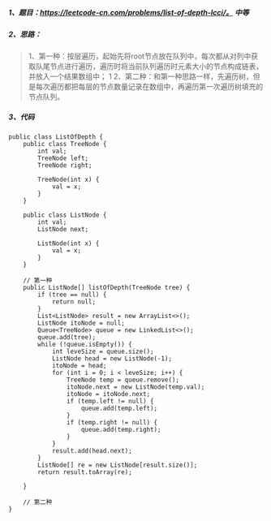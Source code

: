 ##### 1、题目：https://leetcode-cn.com/problems/list-of-depth-lcci/。   中等 
##### 2、思路：
> 1、第一种：按层遍历，起始先将root节点放在队列中，每次都从对列中获取队尾节点进行遍历，遍历时将当前队列遍历时元素大小的节点构成链表，并放入一个结果数组中；
> 1
> 2、第二种：和第一种思路一样，先遍历树，但是每次遍历都把每层的节点数量记录在数组中，再遍历第一次遍历树填充的节点队列。
##### 3、代码
```
public class ListOfDepth {
    public class TreeNode {
        int val;
        TreeNode left;
        TreeNode right;

        TreeNode(int x) {
            val = x;
        }
    }

    public class ListNode {
        int val;
        ListNode next;

        ListNode(int x) {
            val = x;
        }
    }

    // 第一种
    public ListNode[] listOfDepth(TreeNode tree) {
        if (tree == null) {
            return null;
        }
        List<ListNode> result = new ArrayList<>();
        ListNode itoNode = null;
        Queue<TreeNode> queue = new LinkedList<>();
        queue.add(tree);
        while (!queue.isEmpty()) {
            int leveSize = queue.size();
            ListNode head = new ListNode(-1);
            itoNode = head;
            for (int i = 0; i < leveSize; i++) {
                TreeNode temp = queue.remove();
                itoNode.next = new ListNode(temp.val);
                itoNode = itoNode.next;
                if (temp.left != null) {
                    queue.add(temp.left);
                }
                if (temp.right != null) {
                    queue.add(temp.right);
                }
            }
            result.add(head.next);
        }
        ListNode[] re = new ListNode[result.size()];
        return result.toArray(re);

    }
    
    // 第二种
}
```
